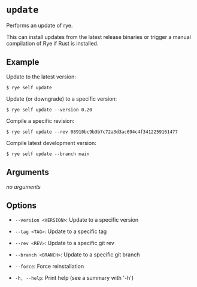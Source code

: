# `update`

Performs an update of rye.

This can install updates from the latest release binaries or trigger a manual
compilation of Rye if Rust is installed.

## Example

Update to the latest version:

```
$ rye self update
```

Update (or downgrade)  to a specific version:

```
$ rye self update --version 0.20
```

Compile a specific revision:

```
$ rye self update --rev 08910bc9b3b7c72a3d3ac694c4f3412259161477
```

Compile latest development version:

```
$ rye self update --branch main
```

## Arguments

_no arguments_
    
## Options

* `--version <VERSION>`: Update to a specific version

* `--tag <TAG>`: Update to a specific tag

* `--rev <REV>`: Update to a specific git rev

* `--branch <BRANCH>`: Update to a specific git branch

* `--force`: Force reinstallation

* `-h, --help`: Print help (see a summary with '-h')

